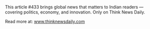 This article #433 brings global news that matters to Indian readers — covering politics, economy, and innovation. Only on Think News Daily.

Read more at: www.thinknewsdaily.com